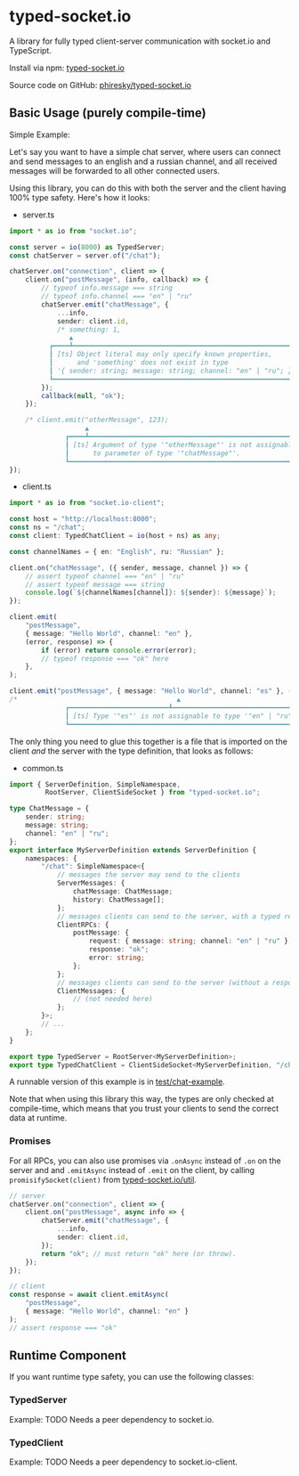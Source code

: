 # typed-socket.io

A library for fully typed client-server communication with socket.io and TypeScript.

Install via npm: [typed-socket.io](https://www.npmjs.com/package/typed-socket.io)

Source code on GitHub: [phiresky/typed-socket.io](https://github.com/phiresky/typed-socket.io)

## Basic Usage (purely compile-time)

Simple Example:

Let's say you want to have a simple chat server, where users can connect and send messages to an english and a russian channel, and all received messages will be forwarded to all other connected users.

Using this library, you can do this with both the server and the client having 100% type safety. Here's how it looks:

* server.ts

```ts
import * as io from "socket.io";

const server = io(8000) as TypedServer;
const chatServer = server.of("/chat");

chatServer.on("connection", client => {
    client.on("postMessage", (info, callback) => {
        // typeof info.message === string
        // typeof info.channel === "en" | "ru"
        chatServer.emit("chatMessage", {
            ...info,
            sender: client.id,
            /* something: 1,
               ▲
          ┏━━━━┻━━━━━━━━━━━━━━━━━━━━━━━━━━━━━━━━━━━━━━━━━━━━━━━━━━━━━━━━━━┓
          ┃ [ts] Object literal may only specify known properties,        ┃
          ┃      and 'something' does not exist in type                   ┃
          ┃ '{ sender: string; message: string; channel: "en" | "ru"; }'. ┃
          ┗━━━━━━━━━━━━━━━━━━━━━━━━━━━━━━━━━━━━━━━━━━━━━━━━━━━━━━━━━━━━━━━┛ */
        });
        callback(null, "ok");
    });

    /* client.emit("otherMessage", 123);
                   ▲
              ┏━━━━┻━━━━━━━━━━━━━━━━━━━━━━━━━━━━━━━━━━━━━━━━━━━━━━━━━━━━━━┓
              ┃ [ts] Argument of type '"otherMessage"' is not assignable  ┃
              ┃      to parameter of type '"chatMessage"'.                ┃
              ┗━━━━━━━━━━━━━━━━━━━━━━━━━━━━━━━━━━━━━━━━━━━━━━━━━━━━━━━━━━━┛ */
});
```

* client.ts

```ts
import * as io from "socket.io-client";

const host = "http://localhost:8000";
const ns = "/chat";
const client: TypedChatClient = io(host + ns) as any;

const channelNames = { en: "English", ru: "Russian" };

client.on("chatMessage", ({ sender, message, channel }) => {
    // assert typeof channel === "en" | "ru"
    // assert typeof message === string
    console.log(`${channelNames[channel]}: ${sender}: ${message}`);
});

client.emit(
    "postMessage",
    { message: "Hello World", channel: "en" },
    (error, response) => {
        if (error) return console.error(error);
        // typeof response === "ok" here
    },
);

client.emit("postMessage", { message: "Hello World", channel: "es" }, () => {});
/*                                        ▲
              ┏━━━━━━━━━━━━━━━━━━━━━━━━━┻━━━━━━━━━━━━━━━━━━━━━━━━━━━━━━━━━┓
              ┃ [ts] Type '"es"' is not assignable to type '"en" | "ru"'. ┃
              ┗━━━━━━━━━━━━━━━━━━━━━━━━━━━━━━━━━━━━━━━━━━━━━━━━━━━━━━━━━━━┛ */
```

The only thing you need to glue this together is a file that is imported on the client _and_ the server with the type definition, that looks as follows:

* common.ts

```ts
import { ServerDefinition, SimpleNamespace,
         RootServer, ClientSideSocket } from "typed-socket.io";

type ChatMessage = {
    sender: string;
    message: string;
    channel: "en" | "ru";
};
export interface MyServerDefinition extends ServerDefinition {
    namespaces: {
        "/chat": SimpleNamespace<{
            // messages the server may send to the clients
            ServerMessages: {
                chatMessage: ChatMessage;
                history: ChatMessage[];
            };
            // messages clients can send to the server, with a typed response
            ClientRPCs: {
                postMessage: {
                    request: { message: string; channel: "en" | "ru" };
                    response: "ok";
                    error: string;
                };
            };
            // messages clients can send to the server (without a response)
            ClientMessages: {
                // (not needed here)
            };
        }>;
        // ...
    };
}

export type TypedServer = RootServer<MyServerDefinition>;
export type TypedChatClient = ClientSideSocket<MyServerDefinition, "/chat">;
```

A runnable version of this example is in [test/chat-example](test/chat-example).

Note that when using this library this way, the types are only checked at compile-time, which means that you trust your clients to send the correct data at runtime.

### Promises

For all RPCs, you can also use promises via `.onAsync` instead of `.on` on the server and and `.emitAsync` instead of `.emit` on the client, by calling `promisifySocket(client)` from [typed-socket.io/util](./util.ts).

```ts
// server
chatServer.on("connection", client => {
    client.on("postMessage", async info => {
        chatServer.emit("chatMessage", {
            ...info,
            sender: client.id,
        });
        return "ok"; // must return "ok" here (or throw).
    });
});

// client
const response = await client.emitAsync(
    "postMessage",
    { message: "Hello World", channel: "en" }
);
// assert response === "ok"
```

## Runtime Component

If you want runtime type safety, you can use the following classes:

### TypedServer

Example: TODO
Needs a peer dependency to socket.io.

### TypedClient

Example: TODO
Needs a peer dependency to socket.io-client.
